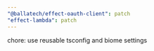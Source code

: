 ```yaml
---
"@ballatech/effect-oauth-client": patch
"effect-lambda": patch
---
```


chore: use reusable tsconfig and biome settings
